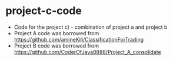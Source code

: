 # project-c-code
+ Code for the project c) - combination of project a and project b
+ Project A code was borrowed from https://github.com/amineKili/ClassificationForTrading 
+ Project B code was borrowed from https://github.com/CoderOfJava8888/Project_A_consolidate 


